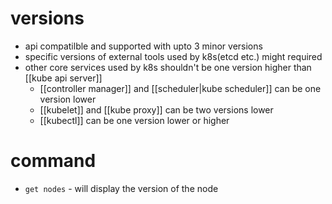 # versions
- api compatilble and supported with upto 3 minor versions
- specific versions of external tools used by k8s(etcd etc.) might required
- other core services used by k8s shouldn't be one version higher than [[kube api server]]
	- [[controller manager]] and [[scheduler|kube scheduler]] can be one version lower
	- [[kubelet]] and [[kube proxy]] can be two versions lower 
	- [[kubectl]] can be one version lower or higher
# command
- `get nodes` - will display the version of the node